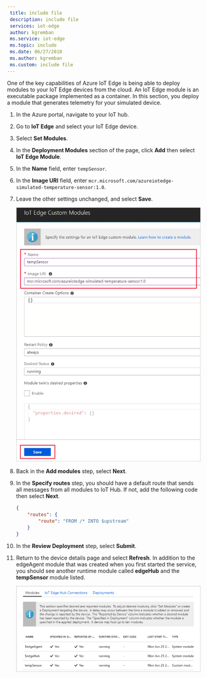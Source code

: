 ```yaml
---
 title: include file
 description: include file
 services: iot-edge
 author: kgremban
 ms.service: iot-edge
 ms.topic: include
 ms.date: 06/27/2018
 ms.author: kgremban
 ms.custom: include file
---
```


One of the key capabilities of Azure IoT Edge is being able to deploy modules to your IoT Edge devices from the cloud. An IoT Edge module is an executable package implemented as a container. In this section, you deploy a module that generates telemetry for your simulated device. 

1. In the Azure portal, navigate to your IoT hub.
1. Go to **IoT Edge** and select your IoT Edge device.
1. Select **Set Modules**.
1. In the **Deployment Modules** section of the page, click **Add** then select **IoT Edge Module**.
1. In the **Name** field, enter `tempSensor`. 
1. In the **Image URI** field, enter `mcr.microsoft.com/azureiotedge-simulated-temperature-sensor:1.0`. 
1. Leave the other settings unchanged, and select **Save**.

   ![Save IoT Edge module after entering name and image URI](./media/iot-edge-deploy-module/name-image.png)

1. Back in the **Add modules** step, select **Next**.
1. In the **Specify routes** step, you should have a default route that sends all messages from all modules to IoT Hub. If not, add the following code then select **Next**.

   ```json
   {
       "routes": {
           "route": "FROM /* INTO $upstream"
       }
   }
   ```

1. In the **Review Deployment** step, select **Submit**.
1. Return to the device details page and select **Refresh**. In addition to the edgeAgent module that was created when you first started the service, you should see another runtime module called **edgeHub** and the **tempSensor** module listed. 

   ![View tempSensor in list of deployed modules](./media/iot-edge-deploy-module/deployed-modules.png)
